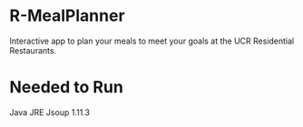 # R-MealPlanner
Interactive app to plan your meals to meet your goals at the UCR Residential Restaurants.

# Needed to Run
Java JRE
Jsoup 1.11.3
